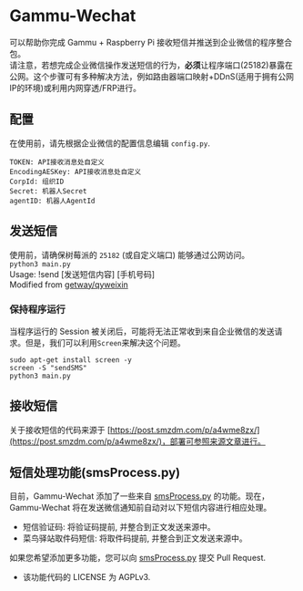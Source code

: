 # Gammu-Wechat
可以帮助你完成 Gammu + Raspberry Pi 接收短信并推送到企业微信的程序整合包。   
请注意，若想完成企业微信操作发送短信的行为，**必须**让程序端口(25182)暴露在公网。这个步骤可有多种解决方法，例如路由器端口映射+DDnS(适用于拥有公网IP的环境)或利用内网穿透/FRP进行。

## 配置
在使用前，请先根据企业微信的配置信息编辑 `config.py`.   
```
TOKEN: API接收消息处自定义
EncodingAESKey: API接收消息处自定义
CorpId: 组织ID
Secret: 机器人Secret
agentID: 机器人AgentId
```

## 发送短信
使用前，请确保树莓派的 ```25182``` (或自定义端口) 能够通过公网访问。   
```python3 main.py```   
Usage: !send [发送短信内容] [手机号码]   
Modified from [getway/qyweixin](https://github.com/getway/qyweixin)   

### 保持程序运行
当程序运行的 Session 被关闭后，可能将无法正常收到来自企业微信的发送请求。但是，我们可以利用```Screen```来解决这个问题。   
```
sudo apt-get install screen -y
screen -S "sendSMS"
python3 main.py
```

## 接收短信
关于接收短信的代码来源于 [https://post.smzdm.com/p/a4wme8zx/](https://post.smzdm.com/p/a4wme8zx/)，部署可参照来源文章进行。   

## 短信处理功能(smsProcess.py)
目前，Gammu-Wechat 添加了一些来自 [smsProcess.py](https://github.com/TheZihanGu/smsProcess.py) 的功能。现在，Gammu-Wechat 将在发送微信通知前自动对以下短信内容进行相应处理。   

* 短信验证码: 将验证码提前, 并整合到正文发送来源中。   
* 菜鸟驿站取件码短信: 将取件码提前, 并整合到正文发送来源中。   

如果您希望添加更多功能，您可以向 [smsProcess.py](https://github.com/TheZihanGu/smsProcess.py) 提交 Pull Request.   

* 该功能代码的 LICENSE 为 AGPLv3.